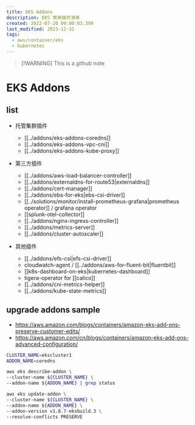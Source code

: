 ```yaml
---
title: EKS Addons
description: EKS 常用插件清单
created: 2022-07-20 09:00:03.399
last_modified: 2023-12-31
tags:
  - aws/container/eks
  - kubernetes
---
```

> [!WARNING] This is a github note

# EKS Addons
## list
- 托管集群插件
    - [[../addons/eks-addons-coredns]] 
    - [[../addons/eks-addons-vpc-cni]] 
    - [[../addons/eks-addons-kube-proxy]] 

- 第三方插件
    - [[../addons/aws-load-balancer-controller]] 
    - [[../addons/externaldns-for-route53|externaldns]] 
    - [[../addons/cert-manager]] 
    - [[../addons/ebs-for-eks|ebs-csi-driver]] 
    - [[../solutions/monitor/install-prometheus-grafana|prometheus operator]] / grafana operator
    - [[splunk-otel-collector]] 
    - [[../addons/nginx-ingress-controller]] 
    - [[../addons/metrics-server]] 
    - [[../addons/cluster-autoscaler]] 

- 其他插件
    - [[../addons/efs-csi|efs-csi-driver]] 
    - cloudwatch-agent / [[../addons/aws-for-fluent-bit|fluentbit]] 
    - [[k8s-dashboard-on-eks|kubernetes-dashboard]] 
    - tigera-operator for [[calico]]  
    - [[../addons/cni-metrics-helper]] 
    - [[../addons/kube-state-metrics]] 

## upgrade addons sample
- https://aws.amazon.com/blogs/containers/amazon-eks-add-ons-preserve-customer-edits/
- https://aws.amazon.com/cn/blogs/containers/amazon-eks-add-ons-advanced-configuration/
```sh
CLUSTER_NAME=ekscluster1
ADDON_NAME=coredns

aws eks describe-addon \
--cluster-name ${CLUSTER_NAME} \
--addon-name ${ADDON_NAME} | grep status

aws eks update-addon \
--cluster-name ${CLUSTER_NAME} \
--addon-name ${ADDON_NAME} \
--addon-version v1.8.7-eksbuild.3 \
--resolve-conflicts PRESERVE

```





